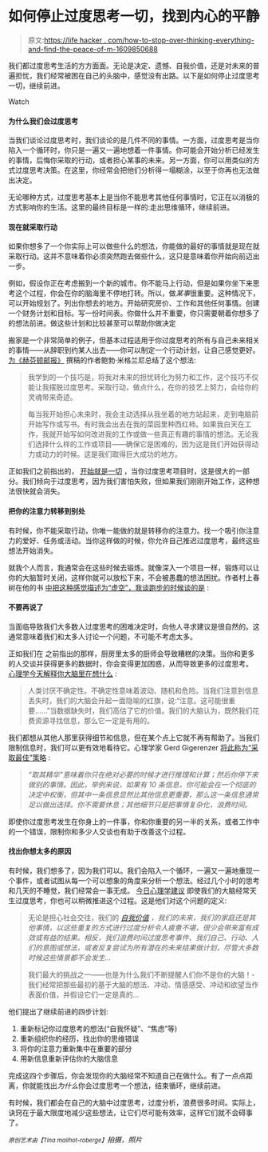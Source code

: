 # 如何停止过度思考一切，找到内心的平静

> 原文:[https://life hacker . com/how-to-stop-over-thinking-everything-and-find-the-peace-of-m-1609850688](https://lifehacker.com/how-to-stop-overthinking-everything-and-find-peace-of-m-1609850688)

我们都过度思考生活的方方面面。无论是决定、遗憾、自我价值，还是对未来的普遍担忧，我们经常被困在自己的头脑中，感觉没有出路。以下是如何停止过度思考一切，继续前进。

Watch

#### 为什么我们会过度思考

当我们谈论过度思考时，我们谈论的是几件不同的事情。一方面，过度思考是当你陷入一个循环时，你只是一遍又一遍地想着一件事情。你可能会开始分析已经发生的事情，后悔你采取的行动，或者担心某事的未来。另一方面，你可以用类似的方式过度思考决策。在这里，你经常会把他们分析得一塌糊涂，以至于你再也无法做出决定。

无论哪种方式，过度思考基本上是当你不能思考其他任何事情时，它正在以消极的方式影响你的生活。这里的最终目标是一样的:走出思维循环，继续前进。

#### 现在就采取行动

如果你想多了一个你实际上可以做些什么的想法，你能做的最好的事情就是现在就采取行动。这并不意味着你必须突然跑去做些什么，这只是意味着你开始向前迈出一步。

例如，假设你正在考虑搬到一个新的城市。你不能马上行动，但是如果你坐下来思考这个过程，你会在你的脑海里不停地打转。所以，做*某事*很重要。这种情况下，可以开始规划了。列出你想去的地方。开始研究房价、工作和其他任何事情。创建一个财务计划和目标。写一份时间表。你做什么并不重要，你只需要朝着你想多了的想法前进。做这些计划和比较甚至可以帮助你做决定

搬家是一个非常简单的例子，但基本过程适用于你过度思考的所有与自己未来相关的事情——从辞职到约某人出去——你可以制定一个行动计划，让自己感觉更好。 [为《赫芬顿邮报》](http://www.huffingtonpost.com/bob-miglani/mindfulness-practice_b_3976316.html) 撰稿的作者鲍勃·米格兰尼总结了这个想法:

> 我学到的一个技巧是，将我对未来的担忧转化为努力和工作，这个技巧不仅能让我摆脱过度思考。采取行动，做点什么，在你的技艺上努力，会给你的灵魂带来奇迹。
> 
> 每当我开始担心未来时，我会主动选择从我坐着的地方站起来，走到电脑前开始写作或写书。有时我会出去在我的菜园里种西红柿。如果我白天在工作，我就开始写如何改进我的工作或做一些真正有趣的事情的想法。无论我们选择什么样的工作或项目——确保它是困难的，因为这是我们开始获得动力或动力的时候。这是我们取得巨大成功的地方。

正如我们之前指出的， [开始就是一切](https://lifehacker.com/getting-started-is-everything-5892576) ，当你过度思考项目时，这是很大的一部分。我们倾向于过度思考，因为我们害怕失败，但如果我们刚刚开始工作，这种想法很快就会消失。

#### 把你的注意力转移到别处

有时候，你不能采取行动，你唯一能做的就是转移你的注意力。找一个吸引你注意力的爱好、任务或活动。当你这样做的时候，你允许自己推迟过度思考，最终这些想法开始消失。

就我个人而言，我通常会在这些时候去锻炼。就像深入一个项目一样，锻炼可以让你的大脑暂时关闭，这样你就可以放松下来，不会被愚蠢的想法困扰。作者村上春树在他的书 [中把这种感觉描述为“虚空”，我谈跑步的时候谈的是](https://www.amazon.com/dp/0307389839?asc_campaign=InlineText&asc_refurl=https://lifehacker.com/how-to-stop-overthinking-everything-and-find-peace-of-m-1609850688&asc_source=&linkCode=ogi&psc=1&smid=ATVPDKIKX0DER&tag=kinjalifehackerlink-20&th=1) :

#### 不要再说了

当面临导致我们大多数人过度思考的困难决定时，向他人寻求建议是很自然的。这通常意味着我们和太多人讨论一个问题，不可能不考虑太多。

正如我们在 之前指出的那样，厨房里太多的厨师会导致糟糕的决策。当你和更多的人交谈并获得更多的数据时，你会变得更加困惑，从而导致更多的过度思考。 [心理学今天解释你大脑里在想什么](http://www.psychologytoday.com/blog/glue/201212/why-too-much-data-disables-your-decision-making) :

> 人类讨厌不确定性。不确定性意味着波动、随机和危险。当我们注意到信息丢失时，我们的大脑会升起一面隐喻的红旗，说:“注意。这可能很重要……”当数据缺失时，我们高估了它的价值。我们的大脑认为，既然我们花费资源寻找信息，那么它一定是有用的。

我们都想从其他人那里获得细节和信息，但在某个点上它就不再有帮助了。当我们限制信息时，我们可以更有效地看待它。心理学家 Gerd Gigerenzer [将此称为“采取最佳”策略](http://www.newsweek.com/psychology-trust-your-gut-96189?piano_t=1) :

> *“取其精华”意味着你只在绝对必要的时候才进行推理和计算；然后你停下来做别的事情。因此，举例来说，如果有 10 条信息，你可能会在一个彻底的决定中权衡，但其中一条信息显然比其他信息更重要，那么这一条信息通常足以做出选择。你不需要休息；其他细节只是把事情复杂化，浪费时间。*

即使你过度思考发生在你身上的一件事，你和你重要的另一半的关系，或者工作中的一个错误，限制你和多少人交谈也有助于改善这个过程。

#### **找出你想太多的原因**

有时候，我们想多了，因为我们可以。我们会陷入一个循环，一遍又一遍地重现一个事件，或者试图从每一个可以想象的角度来分析一个想法。经过几个小时的思考和几天的不睡觉，我们经常会一事无成。 [今日心理学建议](http://www.psychologytoday.com/blog/use-your-mind-change-your-brain/201106/don-t-believe-everything-you-think-or-feel) 即使我们的大脑经常天生过度思考，你也可以稍微推进这个过程。这是他们对这个问题的定义:

> 无论是担心社会交往，我们的 [*自我价值*](http://www.psychologytoday.com/basics/self-esteem) *，我们的未来，我们的家庭还是其他事情，以这些重复的方式进行过度分析令人疲惫不堪，很少会带来富有成效或有益的结果。相反，我们浪费时间过度思考事件、我们自己、行动、人们的意图或想法，或者反复尝试为所有潜在的未来结果做计划，尽管大多数时候这些情景都不会发生...*
> 
> 我们最大的挑战之一——也是为什么我们不断提醒人们你不是你的大脑！-我们经常把那些最初的基于大脑的想法、冲动、情感感受、冲动和欲望当作表面价值，并假设它们一定是真的...

他们提出了继续前进的四步计划:

1.  重新标记你过度思考的想法(“自我怀疑”、“焦虑”等)
2.  重新组织你的经历，找出你的思维错误
3.  将你的注意力重新集中在重要的部分
4.  用新信息重新评估你的大脑信息

完成这四个步骤后，你会发现你的大脑经常不知道自己在做什么。有了一点点距离，你就能找出*为什么*你会过度思考一个想法，结束循环，继续前进。

有时候，我们都会在自己的大脑中过度思考，过度分析，浪费很多时间。实际上，诀窍在于最大限度地减少这些想法，让它们尽可能有效率，这样它们就不会碍事了。

<small>*原创艺术由*</small><small>*【Tina mailhot-roberge】*</small>*拍摄，照片*